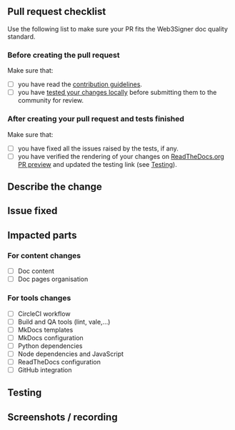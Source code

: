 ## Pull request checklist

Use the following list to make sure your PR fits the Web3Signer doc quality standard.

### Before creating the pull request

Make sure that:

- [ ] you have read the [contribution guidelines](https://github.com/ConsenSys/doc.common/wiki/Contributing-to-Documentation).
- [ ] you have [tested your changes locally](https://github.com/ConsenSys/doc.common/wiki/MkDocs-And-Custom-Markdown-Guide#preview-documentation-site-locally) before submitting them to the community for review.

### After creating your pull request and tests finished

Make sure that:

- [ ] you have fixed all the issues raised by the tests, if any.
- [ ] you have verified the rendering of your changes on
  [ReadTheDocs.org PR preview](https://github.com/ConsenSys/doc.common/wiki/MkDocs-And-Custom-Markdown-Guide#preview-the-doc-site-for-your-pr-on-readthedocscom)
  and updated the testing link (see [Testing](#testing)).

## Describe the change

<!-- A clear and concise description of what this PR changes in the documentation. -->

## Issue fixed

<!-- Except for minor changes (typos, commas) it's required to have a Github issue linked to your
pull request.

Use the following to make Github close the issue automatically when merging the PR:
fixes #{your issue number}
If multiple issues are involved, use one line for each issue.

If you don't want to close the issue, use:
see #{your issue number} -->

## Impacted parts <!-- check as many boxes as needed -->

### For content changes

- [ ] Doc content
- [ ] Doc pages organisation

### For tools changes

- [ ] CircleCI workflow
- [ ] Build and QA tools (lint, vale,…)
- [ ] MkDocs templates
- [ ] MkDocs configuration
- [ ] Python dependencies
- [ ] Node dependencies and JavaScript
- [ ] ReadTheDocs configuration
- [ ] GitHub integration

## Testing

<!-- Steps to follow to review and test your changes.
Add links to preview the pages changes here.
Link format is https://pegasys-web3signer--{your PR number}.org.readthedocs.build/en/{your PR number}/
where {your PR number} must be replaced by the number of this PR (for example, 123).
-->

## Screenshots / recording

<!-- If it helps to understand your change, you may link an annotated screenshot or a small demo video. -->
